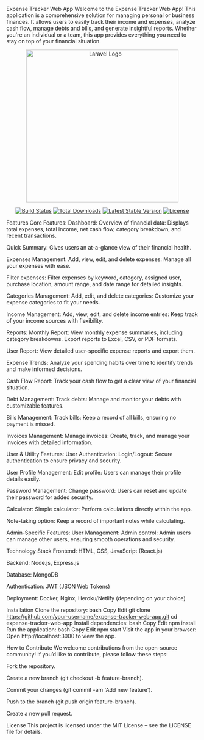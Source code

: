 Expense Tracker Web App
Welcome to the Expense Tracker Web App! This application is a comprehensive solution for managing personal or business finances. It allows users to easily track their income and expenses, analyze cash flow, manage debts and bills, and generate insightful reports. Whether you're an individual or a team, this app provides everything you need to stay on top of your financial situation.

<p align="center"><a href="https://laravel.com" target="_blank"><img src="https://raw.githubusercontent.com/laravel/art/master/logo-lockup/5%20SVG/2%20CMYK/1%20Full%20Color/laravel-logolockup-cmyk-red.svg" width="400" alt="Laravel Logo"></a></p>

<p align="center">
<a href="https://github.com/laravel/framework/actions"><img src="https://github.com/laravel/framework/workflows/tests/badge.svg" alt="Build Status"></a>
<a href="https://packagist.org/packages/laravel/framework"><img src="https://img.shields.io/packagist/dt/laravel/framework" alt="Total Downloads"></a>
<a href="https://packagist.org/packages/laravel/framework"><img src="https://img.shields.io/packagist/v/laravel/framework" alt="Latest Stable Version"></a>
<a href="https://packagist.org/packages/laravel/framework"><img src="https://img.shields.io/packagist/l/laravel/framework" alt="License"></a>
</p>

Features
Core Features:
Dashboard:
Overview of financial data: Displays total expenses, total income, net cash flow, category breakdown, and recent transactions.

Quick Summary: Gives users an at-a-glance view of their financial health.

Expenses Management:
Add, view, edit, and delete expenses: Manage all your expenses with ease.

Filter expenses: Filter expenses by keyword, category, assigned user, purchase location, amount range, and date range for detailed insights.

Categories Management:
Add, edit, and delete categories: Customize your expense categories to fit your needs.

Income Management:
Add, view, edit, and delete income entries: Keep track of your income sources with flexibility.

Reports:
Monthly Report: View monthly expense summaries, including category breakdowns. Export reports to Excel, CSV, or PDF formats.

User Report: View detailed user-specific expense reports and export them.

Expense Trends: Analyze your spending habits over time to identify trends and make informed decisions.

Cash Flow Report: Track your cash flow to get a clear view of your financial situation.

Debt Management:
Track debts: Manage and monitor your debts with customizable features.

Bills Management:
Track bills: Keep a record of all bills, ensuring no payment is missed.

Invoices Management:
Manage invoices: Create, track, and manage your invoices with detailed information.

User & Utility Features:
User Authentication:
Login/Logout: Secure authentication to ensure privacy and security.

User Profile Management:
Edit profile: Users can manage their profile details easily.

Password Management:
Change password: Users can reset and update their password for added security.

Calculator:
Simple calculator: Perform calculations directly within the app.

Note-taking option: Keep a record of important notes while calculating.

Admin-Specific Features:
User Management:
Admin control: Admin users can manage other users, ensuring smooth operations and security.

Technology Stack
Frontend: HTML, CSS, JavaScript (React.js)

Backend: Node.js, Express.js

Database: MongoDB

Authentication: JWT (JSON Web Tokens)

Deployment: Docker, Nginx, Heroku/Netlify (depending on your choice)

Installation
Clone the repository:
bash
Copy
Edit
git clone https://github.com/your-username/expense-tracker-web-app.git
cd expense-tracker-web-app
Install dependencies:
bash
Copy
Edit
npm install
Run the application:
bash
Copy
Edit
npm start
Visit the app in your browser:
Open http://localhost:3000 to view the app.

How to Contribute
We welcome contributions from the open-source community! If you’d like to contribute, please follow these steps:

Fork the repository.

Create a new branch (git checkout -b feature-branch).

Commit your changes (git commit -am 'Add new feature').

Push to the branch (git push origin feature-branch).

Create a new pull request.

License
This project is licensed under the MIT License – see the LICENSE file for details.